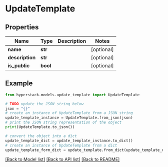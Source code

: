# UpdateTemplate


## Properties

Name | Type | Description | Notes
------------ | ------------- | ------------- | -------------
**name** | **str** |  | [optional] 
**description** | **str** |  | [optional] 
**is_public** | **bool** |  | [optional] 

## Example

```python
from hyperstack.models.update_template import UpdateTemplate

# TODO update the JSON string below
json = "{}"
# create an instance of UpdateTemplate from a JSON string
update_template_instance = UpdateTemplate.from_json(json)
# print the JSON string representation of the object
print(UpdateTemplate.to_json())

# convert the object into a dict
update_template_dict = update_template_instance.to_dict()
# create an instance of UpdateTemplate from a dict
update_template_form_dict = update_template.from_dict(update_template_dict)
```
[[Back to Model list]](../README.md#documentation-for-models) [[Back to API list]](../README.md#documentation-for-api-endpoints) [[Back to README]](../README.md)


